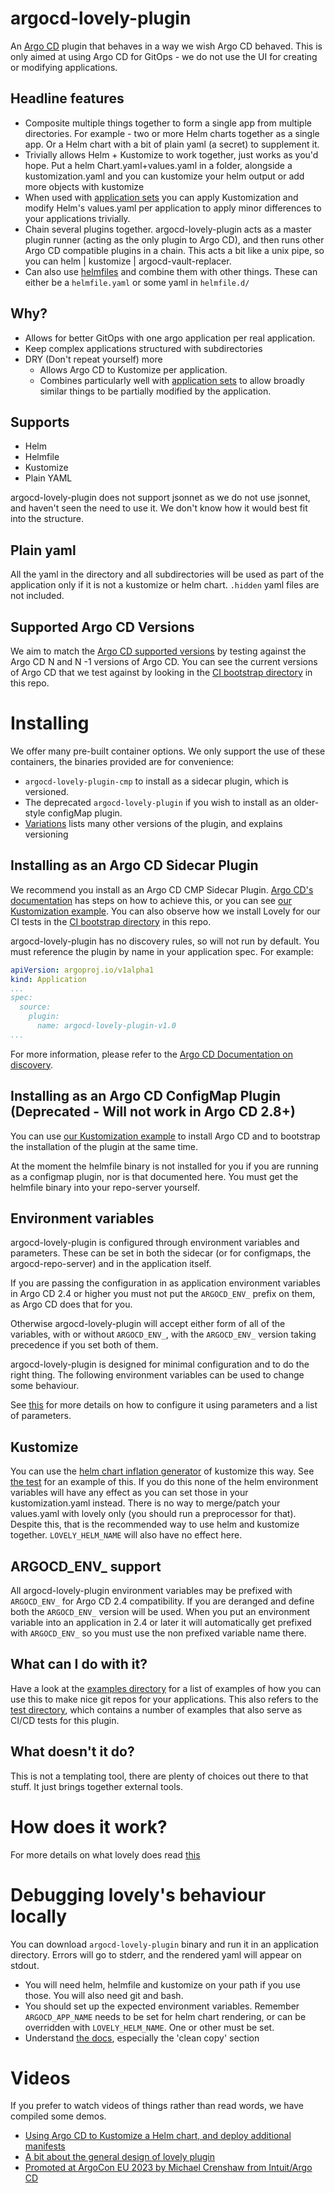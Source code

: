 # argocd-lovely-plugin
An [Argo CD](https://argoproj.github.io/argo-cd/) plugin that behaves in a way we wish Argo CD behaved. This is only aimed at using Argo CD for GitOps - we do not use the UI for creating or modifying applications.

## Headline features
- Composite multiple things together to form a single app from multiple directories. For example - two or more Helm charts together as a single app. Or a Helm chart with a bit of plain yaml (a secret) to supplement it.
- Trivially allows Helm + Kustomize to work together, just works as you'd hope. Put a helm Chart.yaml+values.yaml in a folder, alongside a kustomization.yaml and you can kustomize your helm output or add more objects with kustomize
- When used with [application sets](https://argocd-applicationset.readthedocs.io/en/stable/) you can apply Kustomization and modify Helm's values.yaml per application to apply minor differences to your applications trivially.
- Chain several plugins together. argocd-lovely-plugin acts as a master plugin runner (acting as the only plugin to Argo CD), and then runs other Argo CD compatible plugins in a chain. This acts a bit like a unix pipe, so you can helm | kustomize | argocd-vault-replacer.
- Can also use [helmfiles](https://helmfile.readthedocs.io/en/latest/) and combine them with other things. These can either be a `helmfile.yaml` or some yaml in `helmfile.d/`

## Why?
- Allows for better GitOps with one argo application per real application.
- Keep complex applications structured with subdirectories
- DRY (Don't repeat yourself) more
  - Allows Argo CD to Kustomize per application.
  - Combines particularly well with [application sets](https://argocd-applicationset.readthedocs.io/en/stable/) to allow broadly similar things to be partially modified by the application.

## Supports
- Helm
- Helmfile
- Kustomize
- Plain YAML

argocd-lovely-plugin does not support jsonnet as we do not use jsonnet, and haven't seen the need to use it. We don't know how it would best fit into the structure.

## Plain yaml

All the yaml in the directory and all subdirectories will be used as part of the application only if it is not a kustomize or helm chart. `.hidden` yaml files are not included.

## Supported Argo CD Versions
We aim to match the [Argo CD supported versions](https://argo-cd.readthedocs.io/en/stable/operator-manual/installation/#supported-versions) by testing against the Argo CD N and N -1 versions of Argo CD. You can see the current versions of Argo CD that we test against by looking in the [CI bootstrap directory](.github/workflows/assets/bootstrap) in this repo.

# Installing
We offer many pre-built container options. We only support the use of these containers, the binaries provided are for convenience:

- `argocd-lovely-plugin-cmp` to install as a sidecar plugin, which is versioned.
- The deprecated `argocd-lovely-plugin` if you wish to install as an older-style configMap plugin.
- [Variations](doc/variations.md) lists many other versions of the plugin, and explains versioning

## Installing as an Argo CD Sidecar Plugin
We recommend you install as an Argo CD CMP Sidecar Plugin. [Argo CD's documentation](https://argo-cd.readthedocs.io/en/stable/operator-manual/config-management-plugins/#sidecar-plugin) has steps on how to achieve this, or you can see [our Kustomization example](examples/installation). You can also observe how we install Lovely for our CI tests in the [CI bootstrap directory](.github/workflows/assets/bootstrap) in this repo.

argocd-lovely-plugin has no discovery rules, so will not run by default. You must reference the plugin by name in your application spec. For example:

```yaml
apiVersion: argoproj.io/v1alpha1
kind: Application
...
spec:
  source:
    plugin:
      name: argocd-lovely-plugin-v1.0
...
```
For more information, please refer to the [Argo CD Documentation on discovery](https://argo-cd.readthedocs.io/en/stable/operator-manual/config-management-plugins/#write-discovery-rules-for-your-plugin).

## Installing as an Argo CD ConfigMap Plugin (Deprecated - Will not work in Argo CD 2.8+)
You can use [our Kustomization example](examples/installation/legacy-argocd) to install Argo CD and to bootstrap the installation of the plugin at the same time.

At the moment the helmfile binary is not installed for you if you are running as a configmap plugin, nor is that documented here. You must get the helmfile binary into your repo-server yourself.

## Environment variables

argocd-lovely-plugin is configured through environment variables and parameters. These can be set in both the sidecar (or for configmaps, the argocd-repo-server) and in the application itself.

If you are passing the configuration in as application environment variables in Argo CD 2.4 or higher you must not put the `ARGOCD_ENV_` prefix on them, as Argo CD does that for you.

Otherwise argocd-lovely-plugin will accept either form of all of the variables, with or without `ARGOCD_ENV_`, with the `ARGOCD_ENV_` version taking precedence if you set both of them.

argocd-lovely-plugin is designed for minimal configuration and to do the right thing. The following environment variables can be used to change some behaviour.

See [this](doc/parameter.md) for more details on how to configure it using parameters and a list of parameters.

## Kustomize

You can use the [helm chart inflation generator](https://kubectl.docs.kubernetes.io/references/kustomize/builtins/#_helmchartinflationgenerator_) of kustomize this way. See [the test](test/helm_only_in_kustomize) for an example of this. If you do this none of the helm environment variables will have any effect as you can set those in your kustomization.yaml instead. There is no way to merge/patch your values.yaml with lovely only (you should run a preprocessor for that). Despite this, that is the recommended way to use helm and kustomize together. `LOVELY_HELM_NAME` will also have no effect here.

## ARGOCD_ENV_ support

All argocd-lovely-plugin environment variables may be prefixed with `ARGOCD_ENV_` for Argo CD 2.4 compatibility. If you are deranged and define both the `ARGOCD_ENV_` version will be used. When you put an environment variable into an application in 2.4 or later it will automatically get prefixed with `ARGOCD_ENV_` so you must use the non prefixed variable name there.

## What can I do with it?
Have a look at the [examples directory](examples/README.md) for a list of examples of how you can use this to make nice git repos for your applications. This also refers to the [test directory](test/README.md), which contains a number of examples that also serve as CI/CD tests for this plugin.

## What doesn't it do?
This is not a templating tool, there are plenty of choices out there to that stuff. It just brings together external tools.

# How does it work?
For more details on what lovely does read [this](doc/how.md)

# Debugging lovely's behaviour locally

You can download `argocd-lovely-plugin` binary and run it in an application directory. Errors will go to stderr, and the rendered yaml will appear on stdout.
- You will need helm, helmfile and kustomize on your path if you use those. You will also need git and bash.
- You should set up the expected environment variables. Remember `ARGOCD_APP_NAME` needs to be set for helm chart rendering, or can be overridden with `LOVELY_HELM_NAME`. One or other must be set.
- Understand [the docs](docs/how.md), especially the 'clean copy' section

# Videos
If you prefer to watch videos of things rather than read words, we have compiled some demos.

- [Using Argo CD to Kustomize a Helm chart, and deploy additional manifests](https://youtu.be/OMae_8DHELA)
- [A bit about the general design of lovely plugin](https://youtu.be/5BLHwWlgd1k)
- [Promoted at ArgoCon EU 2023 by Michael Crenshaw from Intuit/Argo CD](https://youtu.be/uYKjSlarlN4?t=1175)
